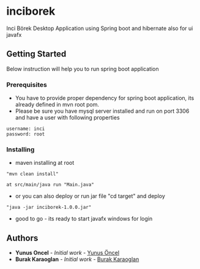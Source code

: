 # inciborek
Inci Börek Desktop Application using Spring boot and hibernate also for ui javafx

## Getting Started
Below instruction will help you to run spring boot application

### Prerequisites
* You have to provide proper dependency for spring boot application, its already defined in mvn root pom.
* Please be sure you have mysql server installed and run on port 3306 and have a user with following properties
```
username: inci
password: root
```
### Installing

* maven installing at root
```
"mvn clean install"
```

```
at src/main/java run "Main.java"
```


* or you can also deploy or run jar file "cd target" and deploy 
```
"java -jar inciborek-1.0.0.jar"
```
* good to go - its ready to start javafx windows for login

## Authors
* **Yunus Oncel** - *Initial work* - [Yunus Öncel](https://github.com/yunusinwien)
* **Burak Karaoglan** - *Initial work* - [Burak Karaoglan](https://github.com/karaoglan)
